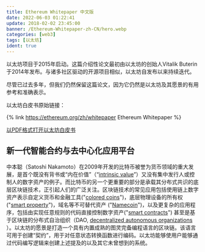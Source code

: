 ```yaml
---
title: Ethereum Whitepaper 中文版
date: 2022-06-03 01:22:41
update: 2018-02-02 23:45:00
banner: /Ethereum-Whitepaper-zh-CN/hero.webp
categories: [web3]
tags: [以太坊]
ident: true
---
```




以太坊项目于2015年启动。这篇介绍性论文最初由以太坊的创始人Vitalik Buterin于2014年发布。与诸多社区驱动的开源项目相似，以太坊自发布以来持续迭代。

尽管已过去多年，但我们仍然保留这篇论文，因为它仍然是以太坊及其愿景的有用参考和准确表示。

<!-- more -->

以太坊白皮书原始链接：

{% link https://ethereum.org/zh/whitepaper Ethereum&nbsp;Whitepaper %}

[以PDF格式打开以太坊白皮书](https://ethereum.org/669c9e2e2027310b6b3cdce6e1c52962/Ethereum_Whitepaper_-_Buterin_2014.pdf)

## 新一代智能合约与去中心化应用平台

中本聪（Satoshi Nakamoto）在2009年开发的比特币被誉为货币领域的重大发展，是首个既没有背书或“内在价值”（“[intrinsic value](https://bitcoinmagazine.com/business/op-ed-debunking-bitcoin-myths-the-intrinsic-value-fallacy)”）又没有集中发行人或控制人的数字资产的例子。而比特币的另一个更重要的部分是承载其分布式共识的底层区块链技术，正引起人们的广泛关注。区块链技术的常见应用包括使用链上数字资产表示自定义货币和金融工具("[colored coins](https://docs.google.com/a/buterin.com/document/d/1AnkP_cVZTCMLIzw4DvsW6M8Q2JC0lIzrTLuoWu2z1BE/edit)")，底层物理设备的所有权("[smart property](https://en.bitcoin.it/wiki/Smart_Property)")，域名等不可替代资产 ("[Namecoin](http://namecoin.org/)")，以及更复杂的应用程序，包括由实现任意规则的代码直接控制数字资产("[smart contracts](http://www.fon.hum.uva.nl/rob/Courses/InformationInSpeech/CDROM/Literature/LOTwinterschool2006/szabo.best.vwh.net/idea.html)") 甚至是基于区块链的分布式自治组织（DAO, [decentralized autonomous organizations](http://bitcoinmagazine.com/7050/bootstrapping-a-decentralized-autonomous-corporation-part-i/) ）。以太坊的愿景是打造一个具有内置成熟的图灵完备编程语言的区块链。该语言可用于创建“契约”，用于对任意状态转换函数进行编码。以太坊能够使用户能够通过代码编写逻辑来创建上述提及的以及其它未曾想到的系统。



